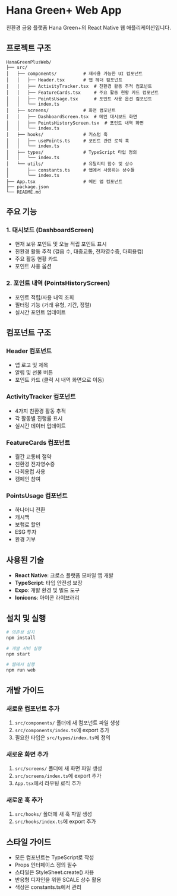 # Hana Green+ Web App

친환경 금융 플랫폼 Hana Green+의 React Native 웹 애플리케이션입니다.

## 프로젝트 구조

```
HanaGreenPlusWeb/
├── src/
│   ├── components/          # 재사용 가능한 UI 컴포넌트
│   │   ├── Header.tsx       # 앱 헤더 컴포넌트
│   │   ├── ActivityTracker.tsx  # 친환경 활동 추적 컴포넌트
│   │   ├── FeatureCards.tsx     # 주요 활동 현황 카드 컴포넌트
│   │   ├── PointsUsage.tsx      # 포인트 사용 옵션 컴포넌트
│   │   └── index.ts
│   ├── screens/             # 화면 컴포넌트
│   │   ├── DashboardScreen.tsx  # 메인 대시보드 화면
│   │   ├── PointsHistoryScreen.tsx  # 포인트 내역 화면
│   │   └── index.ts
│   ├── hooks/               # 커스텀 훅
│   │   ├── usePoints.ts     # 포인트 관련 로직 훅
│   │   └── index.ts
│   ├── types/               # TypeScript 타입 정의
│   │   └── index.ts
│   └── utils/               # 유틸리티 함수 및 상수
│       ├── constants.ts     # 앱에서 사용하는 상수들
│       └── index.ts
├── App.tsx                  # 메인 앱 컴포넌트
├── package.json
└── README.md
```

## 주요 기능

### 1. 대시보드 (DashboardScreen)
- 현재 보유 포인트 및 오늘 적립 포인트 표시
- 친환경 활동 추적 (걸음 수, 대중교통, 전자영수증, 다회용컵)
- 주요 활동 현황 카드
- 포인트 사용 옵션

### 2. 포인트 내역 (PointsHistoryScreen)
- 포인트 적립/사용 내역 조회
- 필터링 기능 (거래 유형, 기간, 정렬)
- 실시간 포인트 업데이트

## 컴포넌트 구조

### Header 컴포넌트
- 앱 로고 및 제목
- 알림 및 선물 버튼
- 포인트 카드 (클릭 시 내역 화면으로 이동)

### ActivityTracker 컴포넌트
- 4가지 친환경 활동 추적
- 각 활동별 진행률 표시
- 실시간 데이터 업데이트

### FeatureCards 컴포넌트
- 월간 교통비 절약
- 친환경 전자영수증
- 다회용컵 사용
- 캠페인 참여

### PointsUsage 컴포넌트
- 하나머니 전환
- 캐시백
- 보험료 할인
- ESG 투자
- 환경 기부

## 사용된 기술

- **React Native**: 크로스 플랫폼 모바일 앱 개발
- **TypeScript**: 타입 안전성 보장
- **Expo**: 개발 환경 및 빌드 도구
- **Ionicons**: 아이콘 라이브러리

## 설치 및 실행

```bash
# 의존성 설치
npm install

# 개발 서버 실행
npm start

# 웹에서 실행
npm run web
```

## 개발 가이드

### 새로운 컴포넌트 추가
1. `src/components/` 폴더에 새 컴포넌트 파일 생성
2. `src/components/index.ts`에 export 추가
3. 필요한 타입은 `src/types/index.ts`에 정의

### 새로운 화면 추가
1. `src/screens/` 폴더에 새 화면 파일 생성
2. `src/screens/index.ts`에 export 추가
3. `App.tsx`에서 라우팅 로직 추가

### 새로운 훅 추가
1. `src/hooks/` 폴더에 새 훅 파일 생성
2. `src/hooks/index.ts`에 export 추가

## 스타일 가이드

- 모든 컴포넌트는 TypeScript로 작성
- Props 인터페이스 정의 필수
- 스타일은 StyleSheet.create() 사용
- 반응형 디자인을 위한 SCALE 상수 활용
- 색상은 constants.ts에서 관리 